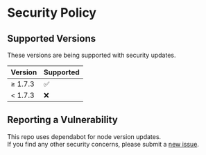# Security Policy

## Supported Versions

These versions are being supported with security updates.

| Version | Supported          |
| ------- | ------------------ |
| ≥ 1.7.3 | :white_check_mark: |
| < 1.7.3 | :x:                |

## Reporting a Vulnerability

This repo uses dependabot for node version updates.  
If you find any other security concerns, please submit a [new issue](https://github.com/mochman/node-red-contrib-light-transition/issues/new/choose).
